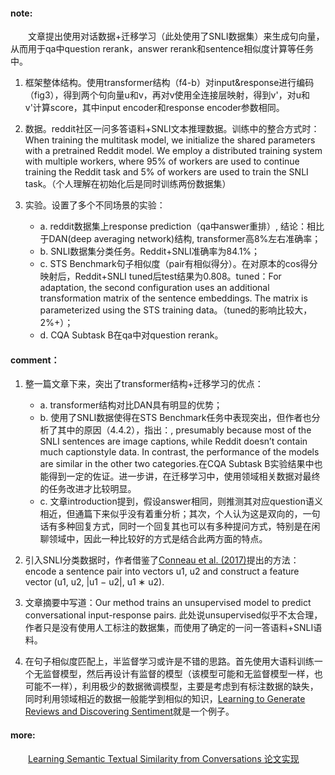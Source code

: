 #### note:
　　文章提出使用对话数据+迁移学习（此处使用了SNLI数据集）来生成句向量，从而用于qa中question rerank，answer rerank和sentence相似度计算等任务中。
  1. 框架整体结构。使用transformer结构（f4-b）对input&response进行编码（fig3），得到两个句向量u和v，再对v使用全连接层映射，得到v'，对u和v'计算score，其中input encoder和response encoder参数相同。
  2. 数据。reddit社区一问多答语料+SNLI文本推理数据。训练中的整合方式时：When training the multitask model, we initialize the shared parameters with a pretrained Reddit model. We employ a distributed training system with multiple workers, where 95% of workers are used to continue training the Reddit task and 5% of workers are used to train the SNLI task。（个人理解在初始化后是同时训练两份数据集）
  3. 实验。设置了多个不同场景的实验：
  
      + a. reddit数据集上response prediction（qa中answer重排）, 结论：相比于DAN(deep averaging network)结构, transformer高8%左右准确率；
      + b. SNLI数据集分类任务。Reddit+SNLI准确率为84.1%；
      + c. STS Benchmark句子相似度（pair有相似得分）。在对原本的cos得分映射后，Reddit+SNLI tuned后test结果为0.808。tuned：For adaptation, the second configuration uses an additional transformation matrix of the sentence embeddings. The matrix is parameterized using the STS training data。（tuned的影响比较大，2%+）；
      + d. CQA Subtask B在qa中对question rerank。

#### comment：
  1. 整一篇文章下来，突出了transformer结构+迁移学习的优点：
  
      + a. transformer结构对比DAN具有明显的优势；
      + b. 使用了SNLI数据使得在STS Benchmark任务中表现突出，但作者也分析了其中的原因（4.4.2），指出：, presumably because most of the SNLI sentences are image captions, while Reddit doesn’t contain much captionstyle data. In contrast, the performance of the models are similar in the other two categories.在CQA Subtask B实验结果中也能得到一定的佐证。进一步讲，在迁移学习中，使用领域相关数据对最终的任务改进才比较明显。
      + c. 文章introduction提到，假设answer相同，则推测其对应question语义相近，但通篇下来似乎没有着重分析；其次，个人认为这是双向的，一句话有多种回复方式，同时一个回复其也可以有多种提问方式，特别是在闲聊领域中，因此一种比较好的方式是结合此两方面的特点。
  2. 引入SNLI分类数据时，作者借鉴了[Conneau et al. (2017)](https://github.com/xwzhong/papernote/blob/master/embedding/Supervised%20Learning%20of%20Universal%20Sentence%20Representations%20from%20Natural%20Language%20Inference%20Data.md)提出的方法：encode a sentence pair into vectors u1, u2 and construct a feature vector (u1, u2, |u1 − u2|, u1 ∗ u2).
  3. 文章摘要中写道：Our method trains an unsupervised model to predict conversational input-response pairs. 此处说unsupervised似乎不太合理，作者只是没有使用人工标注的数据集，而使用了确定的一问一答语料+SNLI语料。
  4. 在句子相似度匹配上，半监督学习或许是不错的思路。首先使用大语料训练一个无监督模型，然后再设计有监督的模型（该模型可能和无监督模型一样，也可能不一样），利用极少的数据微调模型，主要是考虑到有标注数据的缺失，同时利用领域相近的数据一般能学到相似的知识，[Learning to Generate Reviews and Discovering Sentiment](https://github.com/xwzhong/papernote/blob/master/neural%20network/Learning%20to%20Generate%20Reviews%20and%20Discovering%20Sentiment.md)就是一个例子。

#### more:
　　[Learning Semantic Textual Similarity from Conversations 论文实现](https://blog.csdn.net/sinat_30665603/article/details/80174128)
